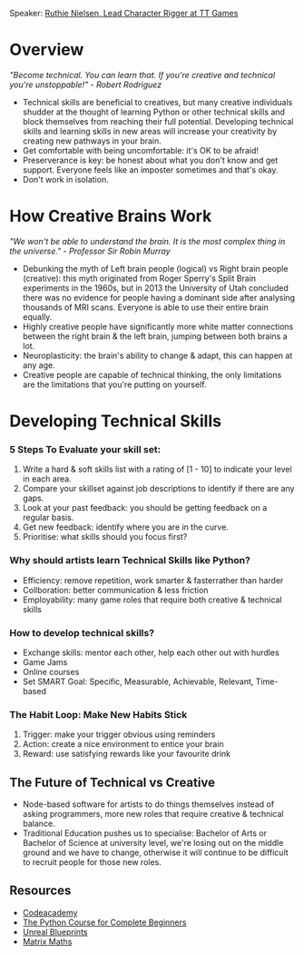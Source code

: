 Speaker: [Ruthie Nielsen, Lead Character Rigger at TT Games](https://twitter.com/ruthie_nielsen)

# Overview
_"Become technical. You can learn that. If you're creative and technical you're unstoppable!" - Robert Rodriguez_
- Technical skills are beneficial to creatives, but many creative individuals shudder at the thought of learning Python or other technical skills and block themselves from reaching their full potential. Developing technical skills and learning skills in new areas will increase your creativity by creating new pathways in your brain.
- Get comfortable with being uncomfortable: it's OK to be afraid! 
- Preserverance is key: be honest about what you don't know and get support. Everyone feels like an imposter sometimes and that's okay.
- Don't work in isolation.

# How Creative Brains Work
_"We won't be able to understand the brain. It is the most complex thing in the universe." - Professor Sir Robin Murray_
- Debunking the myth of Left brain people (logical) vs Right brain people (creative): this myth originated from Roger Sperry's Split Brain experiments in the 1960s, but in 2013 the University of Utah concluded there was no evidence for people having a dominant side after analysing thousands of MRI scans. Everyone is able to use their entire brain equally. 
- Highly creative people have significantly more white matter connections between the right brain & the left brain, jumping between both brains a lot.
- Neuroplasticity: the brain's ability to change & adapt, this can happen at any age.
- Creative people are capable of technical thinking, the only limitations are the limitations that you're putting on yourself.

# Developing Technical Skills
### 5 Steps To Evaluate your skill set:
1. Write a hard & soft skills list with a rating of [1 - 10] to indicate your level in each area.
2. Compare your skillset against job descriptions to identify if there are any gaps.
3. Look at your past feedback: you should be getting feedback on a regular basis.
4. Get new feedback: identify where you are in the curve.
5. Prioritise: what skills should you focus first?

### Why should artists learn Technical Skills like Python?
- Efficiency: remove repetition, work smarter & fasterrather than harder
- Collboration: better communication & less friction
- Employability: many game roles that require both creative & technical skills

### How to develop technical skills?
- Exchange skills: mentor each other, help each other out with hurdles
- Game Jams
- Online courses
- Set SMART Goal: Specific, Measurable, Achievable, Relevant, Time-based

### The Habit Loop: Make New Habits Stick
1. Trigger: make your trigger obvious using reminders
2. Action: create a nice environment to entice your brain
3. Reward: use satisfying rewards like your favourite drink 

## The Future of Technical vs Creative
- Node-based software for artists to do things themselves instead of asking programmers, more new roles that require creative & technical balance.
- Traditional Education pushes us to specialise: Bachelor of Arts or Bachelor of Science at university level, we're losing out on the middle ground and we have to change, otherwise it will continue to be difficult to recruit people for those new roles.

## Resources
- [Codeacademy](https://www.codecademy.com/)
- [The Python Course for Complete Beginners](https://python.land/product/python-course)
- [Unreal Blueprints](https://www.unrealengine.com/en-US/blog/the-15-best-online-courses-to-learn-unreal-engine)
- [Matrix Maths](https://www.khanacademy.org/math/algebra-home/alg-matrices)
